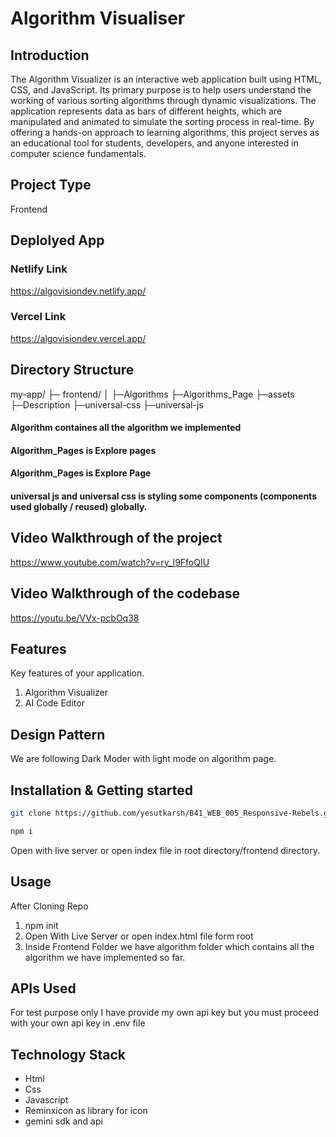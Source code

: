 # Algorithm Visualiser

## Introduction
The Algorithm Visualizer is an interactive web application built using HTML, CSS, and JavaScript. Its primary purpose is to help users understand the working of various sorting algorithms through dynamic visualizations. The application represents data as bars of different heights, which are manipulated and animated to simulate the sorting process in real-time. By offering a hands-on approach to learning algorithms, this project serves as an educational tool for students, developers, and anyone interested in computer science fundamentals.

## Project Type
Frontend

## Deplolyed App
### Netlify Link
https://algovisiondev.netlify.app/
### Vercel Link
https://algovisiondev.vercel.app/


## Directory Structure
my-app/
├─ frontend/
│  ├─Algorithms
   ├─Algorithms_Page
   ├─assets
   ├─Description
   ├─universal-css
   ├─universal-js

#### Algorithm containes all the algorithm we implemented
#### Algorithm_Pages is Explore pages
#### Algorithm_Pages is Explore Page
#### universal js and universal css is styling some components (components used globally / reused) globally.

   

## Video Walkthrough of the project
https://www.youtube.com/watch?v=ry_I9FfoQIU

## Video Walkthrough of the codebase
https://youtu.be/VVx-pcbOq38

## Features
Key features of your application.

1. Algorithm Visualizer
2. AI Code Editor


## Design Pattern
We are following Dark Moder with light mode on algorithm page.

## Installation & Getting started
```bash
git clone https://github.com/yesutkarsh/B41_WEB_005_Responsive-Rebels.git
```

```bash
npm i
```
Open with live server or open index file in root directory/frontend directory.



## Usage
After Cloning Repo
1. npm init
2. Open With Live Server or open index.html file form root
3. Inside Frontend Folder we have algorithm folder which contains all the algorithm we have implemented so far.




## APIs Used
For test purpose only I have provide my own api key but you must proceed with your own api key in .env file




## Technology Stack
- Html
- Css
- Javascript
- Reminxicon as library for icon
- gemini sdk and api
